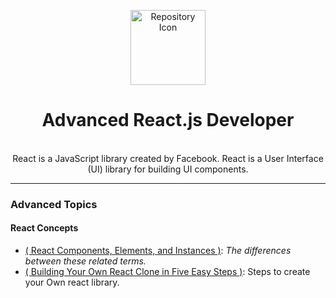 <p align="center"><a href="https://reactjs.org/" target="_blank"><img width="120" src="https://cdn.auth0.com/blog/react-js/react.png" alt="Repository Icon"></a></p>

<h1 align="center">Advanced React.js Developer</h1>


<p align="center">
  <br/>
  React is a JavaScript library created by Facebook. React is a User Interface (UI) library for building UI components.
</p>

<hr/>

### Advanced Topics


#### React Concepts
- [( React Components, Elements, and Instances )](https://medium.com/@dan_abramov/react-components-elements-and-instances-90800811f8ca):  *The differences between these related terms.*
- [( Building Your Own React Clone in Five Easy Steps )](https://blog.javascripting.com/2016/10/05/building-your-own-react-clone-in-five-easy-steps): Steps to create your Own react library.
